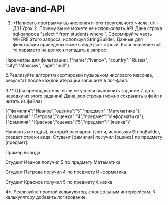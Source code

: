 # Java-and-API
3.	+Написать программу вычисления n-ого треугольного числа. url – ДЗ1
Урок 2. Почему вы не можете не использовать API
Дана строка sql-запроса "select * from students where ". Сформируйте часть WHERE этого запроса, используя StringBuilder. Данные для фильтрации приведены ниже в виде json строки.
Если значение null, то параметр не должен попадать в запрос.

Параметры для фильтрации: {"name":"Ivanov", "country":"Russia", "city":"Moscow", "age":"null"}

2.Реализуйте алгоритм сортировки пузырьком числового массива, результат после каждой итерации запишите в лог-файл.

3.** (Для преподавателя: если не успели выполнить задание 7, дать наводку из этого задания) Дана json строка (можно сохранить в файл и читать из файла)

[{"фамилия":"Иванов","оценка":"5","предмет":"Математика"},{"фамилия":"Петрова","оценка":"4","предмет":"Информатика"},{"фамилия":"Краснов","оценка":"5","предмет":"Физика"}]

Написать метод(ы), который распарсит json и, используя StringBuilder, создаст строки вида: Студент [фамилия] получил [оценка] по предмету [предмет].

Пример вывода:

Студент Иванов получил 5 по предмету Математика.

Студент Петрова получил 4 по предмету Информатика.

Студент Краснов получил 5 по предмету Физика.

4*. Реализуйте простой калькулятор, с консольным интерфейсом. К калькулятору добавить логирование.

